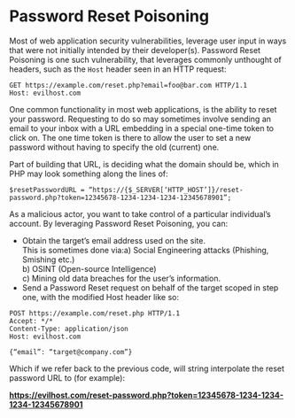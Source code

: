 # Password Reset Poisoning

Most of web application security vulnerabilities, leverage user input in ways that were not initially intended by their developer(s). Password Reset Poisoning is one such vulnerability, that leverages commonly unthought of headers, such as the `Host` header seen in an HTTP request:

```
GET https://example.com/reset.php?email=foo@bar.com HTTP/1.1
Host: evilhost.com
```

One common functionality in most web applications, is the ability to reset your password. Requesting to do so may sometimes involve sending an email to your inbox with a URL embedding in a special one-time token to click on. The one time token is there to allow the user to set a new password without having to specify the old (current) one.

Part of building that URL, is deciding what the domain should be, which in PHP may look something along the lines of:

```
$resetPasswordURL = “https://{$_SERVER[‘HTTP_HOST’]}/reset-password.php?token=12345678-1234-1234-1234-12345678901”;
```

As a malicious actor, you want to take control of a particular individual’s account. By leveraging Password Reset Poisoning, you can:

* Obtain the target’s email address used on the site.\
  This is sometimes done via:a) Social Engineering attacks (Phishing, Smishing etc.)\
  b) OSINT (Open-source Intelligence)\
  c) Mining old data breaches for the user’s information.
* Send a Password Reset request on behalf of the target scoped in step one, with the modified Host header like so:

```
POST https://example.com/reset.php HTTP/1.1
Accept: */*
Content-Type: application/json
Host: evilhost.com

{“email”: “target@company.com”}
```

Which if we refer back to the previous code, will string interpolate the reset password URL to (for example):

**https://evilhost.com/reset-password.php?token=12345678-1234-1234-1234-12345678901**

